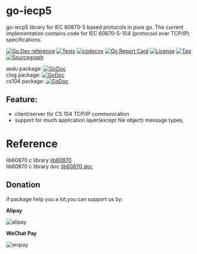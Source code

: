 # go-iecp5 

go-iecp5 library for IEC 60870-5 based protocols in pure go.
The current implementation contains code for IEC 60870-5-104 (protocool over TCP/IP) specifications.



[![Go.Dev reference](https://img.shields.io/badge/go.dev-reference-blue?logo=go&logoColor=white)](https://pkg.go.dev/github.com/jiguorui/go-iecp5?tab=doc)
[![Tests](https://github.com/jiguorui/go-iecp5/actions/workflows/ci.yml/badge.svg)](https://github.com/jiguorui/go-iecp5/actions/workflows/ci.yml)
[![codecov](https://codecov.io/gh/jiguorui/go-iecp5/branch/master/graph/badge.svg)](https://codecov.io/gh/jiguorui/go-iecp5)
[![Go Report Card](https://goreportcard.com/badge/github.com/jiguorui/go-iecp5)](https://goreportcard.com/report/github.com/jiguorui/go-iecp5)
[![License](https://img.shields.io/github/license/jiguorui/go-iecp5)](https://github.com/jiguorui/go-iecp5/raw/master/LICENSE)
[![Tag](https://img.shields.io/github/v/tag/jiguorui/go-iecp5)](https://github.com/jiguorui/go-iecp5/tags)
[![Sourcegraph](https://sourcegraph.com/github.com/jiguorui/go-iecp5/-/badge.svg)](https://sourcegraph.com/github.com/jiguorui/go-iecp5?badge)


asdu package: [![GoDoc](https://godoc.org/github.com/jiguorui/go-iecp5/asdu?status.svg)](https://godoc.org/github.com/jiguorui/go-iecp5/asdu)  
clog package: [![GoDoc](https://godoc.org/github.com/jiguorui/go-iecp5/clog?status.svg)](https://godoc.org/github.com/jiguorui/go-iecp5/clog)  
cs104 package: [![GoDoc](https://godoc.org/github.com/jiguorui/go-iecp5/cs104?status.svg)](https://godoc.org/github.com/jiguorui/go-iecp5/cs104)  

## Feature:

- client/server for CS 104 TCP/IP communication
- support for much application layer(except file object) message types,

# Reference
lib60870 c library [lib60870](https://github.com/mz-automation/lib60870)  
lib60870 c library doc [lib60870 doc](https://support.mz-automation.de/doc/lib60870/latest/group__CS104__MASTER.html)

## Donation

if package help you a lot,you can support us by:

**Alipay**

![alipay](https://github.com/jiguorui/thinkgos/blob/master/asserts/alipay.jpg)

**WeChat Pay**

![wxpay](https://github.com/jiguorui/thinkgos/blob/master/asserts/wxpay.jpg)
